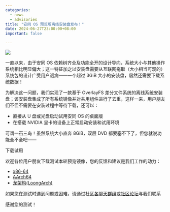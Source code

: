 ```yaml
---
categories:
  - news
  - advisories
title: "安同 OS 预览版离线安装盘发布！"
date: 2024-06-27T23:00:00+08:00
important: false

---
```

![](/assets/news/aosc-os-installer-preview.png)

一直以来，由于安同 OS 依赖树齐全及功能全开的设计导向，系统大小与其他操作系统相比明显偏大；这一特征加之以安装盘需要从互联网拖取（大小相当可观的）系统包的设计广受用户诟病——一个超过 3GiB 大小的安装盘，居然还需要下载系统数据！

为解决这一问题，我们实现了一款基于 OverlayFS 差分文件系统的离线系统安装盘；该安装盘集成了所有系统镜像并对共用组件进行了去重，这样一来，用户朋友们不但不需要在安装过程中等待下载，还可以：

- 直接从 U 盘或光盘启动试用安同 OS 的桌面版
- 在搭载 NVIDIA 显卡的设备上正常启动安装和试用环境

可谓一石三鸟！虽然系统大小直奔 8GiB，双层 DVD 都要塞不下了，但您就说功能全不全吧——

下载试用

欢迎各位用户朋友下载测试本轮预览镜像，您的反馈和建议是我们工作的动力：

- [x86-64](https://releases.aosc.io/os-amd64/installer/preview/aosc-os_installer_20240627_amd64.iso)
- [AArch64](https://releases.aosc.io/os-arm64/installer/preview/aosc-os_installer_20240627_arm64.iso)
- [龙架构(LoongArch)](https://releases.aosc.io/os-loongarch64/installer/preview/aosc-os_installer_20240627_loongarch64.iso)

如果您在测试时遇到问题或困难，请通过社区[各聊天群组](https://aosc.io/zh-cn/contact)或[社区论坛](https://bbs.aosc.io/)与我们联系

感谢您的测试！
